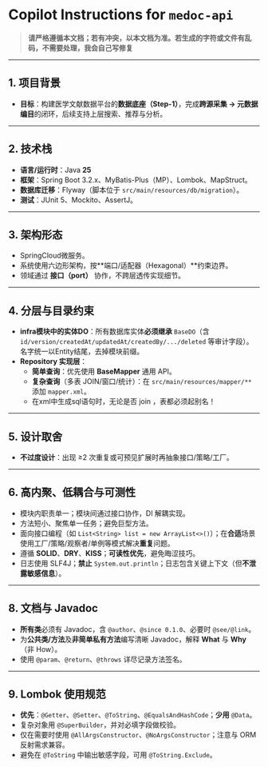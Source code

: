 # Copilot Instructions for `medoc-api`

> **请严格遵循本文档；若有冲突，以本文档为准。若生成的字符或文件有乱码，不需要处理，我会自己写修复**

---

## 1. 项目背景

- **目标**：构建医学文献数据平台的**数据底座（Step-1）**，完成**跨源采集 → 元数据编目**的闭环，后续支持上层搜索、推荐与分析。

---

## 2. 技术栈

- **语言/运行时**：Java **25**
- **框架**：Spring Boot 3.2.x、MyBatis-Plus（MP）、Lombok、MapStruct。
- **数据库迁移**：Flyway（脚本位于 `src/main/resources/db/migration`）。
- **测试**：JUnit 5、Mockito、AssertJ。

---

## 3. 架构形态

- SpringCloud微服务。
- 系统使用六边形架构，按**端口/适配器（Hexagonal）**约束边界。
- 领域通过 **接口（port）** 协作，不跨层透传实现细节。

---

## 4. 分层与目录约束

- **infra模块中的实体DO**：所有数据库实体**必须继承** `BaseDO`（含 `id/version/createdAt/updatedAt/createdBy/.../deleted`
  等审计字段）。名字统一以Entity结尾，去掉模块前缀。
- **Repository 实现层**：
    - **简单查询**：优先使用 **BaseMapper** 通用 API。
    - **复杂查询**（多表 JOIN/窗口/统计）：在 `src/main/resources/mapper/**` 添加 `mapper.xml`。
    - 在xml中生成sql语句时，无论是否 join ，表都必须起别名！

---

## 5. 设计取舍

- **不过度设计**：出现 ≥2 次重复或可预见扩展时再抽象接口/策略/工厂。

---

## 6. 高内聚、低耦合与可测性

- 模块内职责单一；模块间通过接口协作，DI 解耦实现。
- 方法短小、聚焦单一任务；避免巨型方法。
- 面向接口编程（如 `List<String> list = new ArrayList<>()`）；在**合适**场景使用工厂/策略/观察者/单例等模式解决**重复**问题。
- 遵循 **SOLID**、**DRY**、**KISS**；**可读性优先**，避免晦涩技巧。
- 日志使用 SLF4J；**禁止** `System.out.println`；日志包含关键上下文（但**不泄露敏感信息**）。

---

## 8. 文档与 Javadoc

- **所有类**必须有 Javadoc，含 `@author`、`@since 0.1.0`、必要时 `@see/@link`。
- 为**公共类/方法**及**非简单私有方法**编写清晰 Javadoc，解释 **What** 与 **Why**（非 How）。
- 使用 `@param`、`@return`、`@throws` 详尽记录方法签名。

---

## 9. Lombok 使用规范

- **优先**：`@Getter`、`@Setter`、`@ToString`、`@EqualsAndHashCode`；**少用** `@Data`。
- 复杂对象用 `@SuperBuilder`，并对必填字段做校验。
- 仅在需要时使用 `@AllArgsConstructor`、`@NoArgsConstructor`；注意与 ORM 反射需求兼容。
- 避免在 `@ToString` 中输出敏感字段，可用 `@ToString.Exclude`。

